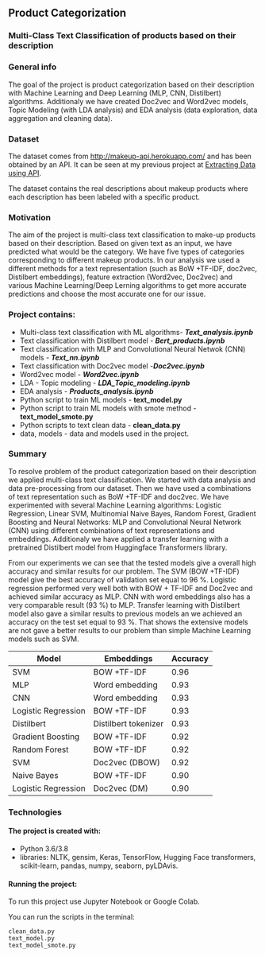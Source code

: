 ## Product Categorization
### Multi-Class Text Classification of products based on their description
 
### General info

The goal of the project is product categorization based on their description with Machine Learning and Deep Learning (MLP, CNN, Distilbert) algorithms. Additionaly we have created Doc2vec and Word2vec models, Topic Modeling (with LDA analysis) and EDA analysis (data exploration, data aggregation and cleaning data).

### Dataset
The dataset comes from http://makeup-api.herokuapp.com/ and has been obtained by an API. It can be seen at my previous project at [Extracting Data using API](https://github.com/aniass/Extracting-data-using-API).

The dataset contains the real descriptions about makeup products where each description has been labeled with a specific product.

### Motivation

The aim of the project is multi-class text classification to make-up products based on their description. Based on given text as an input, we have predicted what would be the category. We have five types of categories corresponding to different makeup products. In our analysis we used a different methods for a text representation (such as BoW +TF-IDF, doc2vec, Distilbert embeddings), feature extraction (Word2vec, Doc2vec) and various Machine Learning/Deep Lerning algorithms to get more accurate predictions and choose the most accurate one for our issue. 

### Project contains:
* Multi-class text classification with ML algorithms- ***Text_analysis.ipynb***
* Text classification with Distilbert model - ***Bert_products.ipynb***
* Text classification with MLP and Convolutional Neural Netwok (CNN) models - ***Text_nn.ipynb***
* Text classification with Doc2vec model -***Doc2vec.ipynb***
* Word2vec model - ***Word2vec.ipynb***
* LDA - Topic modeling - ***LDA_Topic_modeling.ipynb***
* EDA analysis - ***Products_analysis.ipynb***
* Python script to train ML models - **text_model.py**
* Python script to train ML models with smote method - **text_model_smote.py**
* Python scripts to text clean data - **clean_data.py**
* data, models - data and models used in the project.

### Summary

To resolve problem of the product categorization based on their description we applied multi-class text classification. We started with data analysis and data pre-processing from our dataset. Then we have used a combinations of text representation such as BoW +TF-IDF and doc2vec. We have experimented with several Machine Learning algorithms: Logistic Regression, Linear SVM, Multinomial Naive Bayes, Random Forest, Gradient Boosting and Neural Networks: MLP and Convolutional Neural Network (CNN) using different combinations of text representations and embeddings. Additionaly we have applied a transfer learning with  a pretrained Distilbert model from Huggingface Transformers library.

From our experiments we can see that the tested models give a overall high accuracy and similar results for our problem. The SVM (BOW +TF-IDF) model give the best accuracy of validation set equal to 96 %. Logistic regression performed very well both with BOW + TF-IDF and Doc2vec and achieved similar accuracy as MLP. CNN with word embeddings also has a very comparable result (93 %) to MLP. Transfer learning with Distilbert model also gave a similar results to previous models an we achieved an accuracy on the test set equal to 93 %. That shows the extensive models are not gave a better results to our problem than simple Machine Learning models such as SVM. 

Model | Embeddings | Accuracy
------------ | ------------- | ------------- 
SVM| BOW +TF-IDF  | 0.96
MLP| Word embedding  | 0.93
CNN | Word embedding | 0.93
Logistic Regression | BOW +TF-IDF  | 0.93
Distilbert| Distilbert tokenizer | 0.93
Gradient Boosting | BOW +TF-IDF | 0.92
Random Forest| BOW +TF-IDF | 0.92
SVM | Doc2vec (DBOW)| 0.92
Naive Bayes | BOW +TF-IDF | 0.90
Logistic Regression | Doc2vec (DM)  | 0.90


### Technologies
#### The project is created with:

* Python 3.6/3.8
* libraries: NLTK, gensim, Keras, TensorFlow, Hugging Face transformers, scikit-learn, pandas, numpy, seaborn, pyLDAvis.

#### Running the project:

To run this project use Jupyter Notebook or Google Colab.

You can run the scripts in the terminal:

    clean_data.py
    text_model.py
    text_model_smote.py

